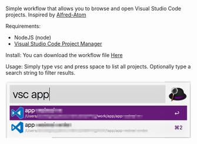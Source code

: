 Simple workflow that allows you to browse and open Visual Studio Code projects.
Inspired by [Alfred-Atom](https://github.com/cobyism/alfred-atom)

Requirements:
- NodeJS (node)
- [ Visual Studio Code Project Manager ](https://github.com/alefragnani/vscode-project-manager)

Install:
You can download the workflow file [Here](https://github.com/AndreGeng/Alfred-VSC/releases/tag/0.0.1)

Usage:
Simply type vsc and press space to list all projects. Optionally type a search string to filter results.

![screen_shot](./screen_shot.png)